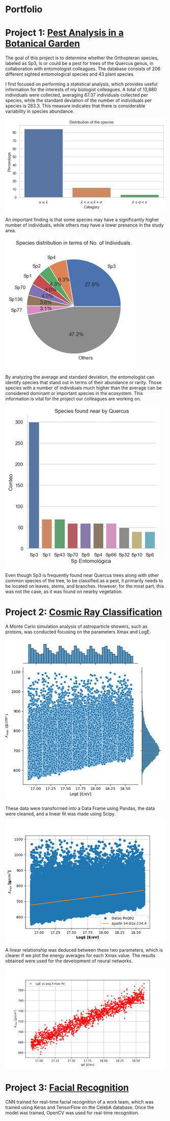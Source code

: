 # Portfolio

# Project 1: [Pest Analysis in a Botanical Garden](https://github.com/Dantron98/BotanicalGarden)

The goal of this project is to determine whether the Orthopteran species, labeled as Sp3, is or could be a pest for trees of the Quercus genus, in collaboration with entomologist colleagues.
The database consists of 206 different sighted entomological species and 43 plant species.

I first focused on performing a statistical analysis, which provides useful information for the interests of my biologist colleagues.
A total of 13,880 individuals were collected, averaging 67.37 individuals collected per species, while the standard deviation of the number of individuals per species is 283.3. This measure indicates that there is considerable variability in species abundance.

![](/images/output.png)

An important finding is that some species may have a significantly higher number of individuals, while others may have a lower presence in the study area.

![](/images/cake_graph.png)

By analyzing the average and standard deviation, the entomologist can identify species that stand out in terms of their abundance or rarity. Those species with a number of individuals much higher than the average can be considered dominant or important species in the ecosystem. This information is vital for the project our colleagues are working on.

![](/images/quercus_sp.png)

Even though Sp3 is frequently found near Quercus trees along with other common species of the tree, to be classified as a pest, it primarily needs to be located on leaves, stems, and branches. However, for the most part, this was not the case, as it was found on nearby vegetation.

# Project 2: [Cosmic Ray Classification](https://github.com/Dantron98/pyroot)
A Monte Carlo simulation analysis of astroparticle showers, such as protons, was conducted focusing on the parameters 
Xmax and LogE. 

![](/images/jointplot.png)

These data were transformed into a Data Frame using Pandas, the data were cleaned, and a linear fit was made using Scipy.

![](/images/graf1.png)

A linear relationship was deduced between these two parameters, which is clearer if we plot the energy averages for each Xmax value. The results obtained were used for the development of neural networks.

![](/images/LgE_vs_avgXmax_Po.png)

# Project 3: [Facial Recognition](https://github.com/Dantron98/ReconocimientoFacial/tree/main)

CNN trained for real-time facial recognition of a work team, which was trained using Keras and TensorFlow on the CelebA database. Once the model was trained, OpenCV was used for real-time recognition.



